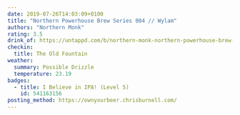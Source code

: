 ```yaml
---
date: 2019-07-26T14:03:09+0100
title: "Northern Powerhouse Brew Series 004 // Wylam"
authors: "Northern Monk"
rating: 3.5
drink_of: https://untappd.com/b/northern-monk-northern-powerhouse-brew-series-004-wylam/3300656
checkin:
  title: The Old Fountain
weather:
  summary: Possible Drizzle
  temperature: 23.19
badges:
  - title: I Believe in IPA! (Level 5)
    id: 541163156
posting_method: https://ownyourbeer.chrisburnell.com/
---
```

